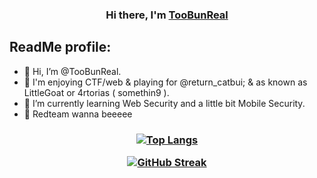 <h3 align="center">
Hi there, I'm <a href="https://github.com/TooBunReal/" target="_blank" rel="noreferrer">TooBunReal</a>
</h3>

## ReadMe profile:
- 👋 Hi, I’m @TooBunReal.
- 👀 I'm enjoying CTF/web & playing for @return_catbui; & as known as LittleGoat or 4rtorias ( somethin9 ).             
- 🌱 I’m currently learning Web Security and a little bit Mobile Security.
- 💞️ Redteam wanna beeeee
<h3 align="center">
  

[![Top Langs](https://github-readme-stats.vercel.app/api/top-langs/?username=TooBunReal&layout=compact&theme=radical&size_weight=1&count_weight=1&card_width=495&langs_count=7&hide=handlebars,css,scss,html)](https://github.com/TooBunReal)    



[![GitHub Streak](https://streak-stats.demolab.com?user=TooBunReal&theme=radical&border_radius=5&card_height=160)](https://git.io/streak-stats)
</h3>
